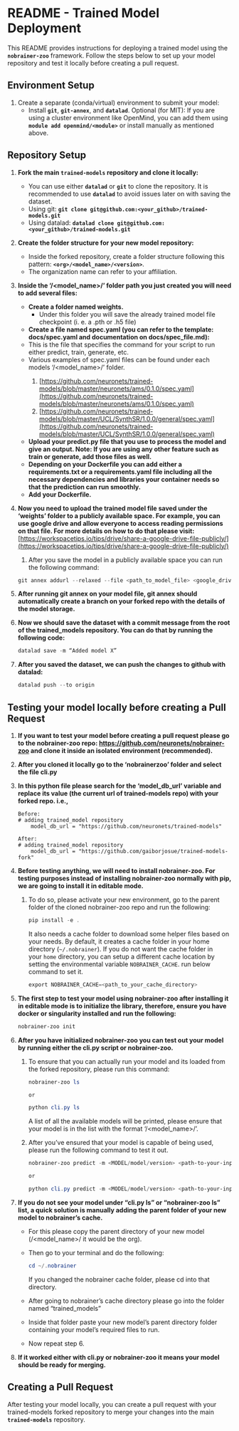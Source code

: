 # **README - Trained Model Deployment**

This README provides instructions for deploying a trained model using the **`nobrainer-zoo`** framework. Follow the steps below to set up your model repository and test it locally before creating a pull request.

## **Environment Setup**

1. Create a separate (conda/virtual) environment to submit your model:
    - Install **`git`**, **`git-annex`**, and **`datalad`**. Optional (for MIT): If you are using a cluster environment like OpenMind, you can add them using **`module add openmind/<module>`** or install manually as mentioned above.

## **Repository Setup**

1. **Fork the main `trained-models` repository and clone it locally:**
    - You can use either **`datalad`** or **`git`** to clone the repository. It is recommended to use **`datalad`** to avoid issues later on with saving the dataset.
    - Using git: **`git clone git@github.com:<your_github>/trained-models.git`**
    - Using datalad: **`datalad clone git@github.com:<your_github>/trained-models.git`**
2. **Create the folder structure for your new model repository:**
    - Inside the forked repository, create a folder structure following this pattern: **`<org>/<model_name>/<version>`**.
    - The organization name can refer to your affiliation.
3. **Inside the ‘<org>/<model_name>/<version>’ folder path you just created you will need to add several files:**
    - **Create a folder named weights.**
        - Under this folder you will save the already trained model file checkpoint (i. e. a .pth or .h5 file)
    - **Create a file named spec.yaml (you can refer to the template: docs/spec.yaml and documentation on docs/spec_file.md):**
    - This is the file that specifies the command for your script to run either predict, train, generate, etc.
    - Various examples of spec.yaml files can be found under each models ‘<org>/<model_name>/<version>’ folder.
        1. [https://github.com/neuronets/trained-models/blob/master/neuronets/ams/0.1.0/spec.yaml](https://github.com/neuronets/trained-models/blob/master/neuronets/ams/0.1.0/spec.yaml)
        2. [https://github.com/neuronets/trained-models/blob/master/UCL/SynthSR/1.0.0/general/spec.yaml](https://github.com/neuronets/trained-models/blob/master/UCL/SynthSR/1.0.0/general/spec.yaml)
    - **Upload your predict.py file that you use to process the model and give an output. Note: If you are using any other feature such as train or generate, add those files as well.**
    - **Depending on your Dockerfile you can add either a requirements.txt or a requirements.yaml file including all the necessary dependencies and libraries your container needs so that the prediction can run smoothly.**
    - **Add your Dockerfile.**
4. **Now you need to upload the trained model file saved under the ‘weights’ folder to a publicly available space. For example, you can use google drive and allow everyone to access reading permissions on that file. For more details on how to do that please visit:** [https://workspacetips.io/tips/drive/share-a-google-drive-file-publicly/](https://workspacetips.io/tips/drive/share-a-google-drive-file-publicly/)
    1. After you save the model in a publicly available space you can run the following command:
    
    ```powershell
    git annex addurl --relaxed --file <path_to_model_file> <google_drive_url>
    ```
    
5. **After running git annex on your model file, git annex should automatically create a branch on your forked repo with the details of the model storage.**
6. **Now we should save the dataset with a commit message from the root of the trained_models repository. You can do that by running the following code:**
    
    ```powershell
    datalad save -m “Added model X”
    ```
    
7. **After you saved the dataset, we can push the changes to github with datalad:**
    
    ```powershell
    datalad push --to origin
    ```
    

## Testing your model locally before creating a Pull Request

1. **If you want to test your model before creating a pull request please go to the nobrainer-zoo repo: https://github.com/neuronets/nobrainer-zoo and clone it inside an isolated environment (recommended).**
2. **After you cloned it locally go to the ‘nobrainerzoo’ folder and select the file cli.py**
3. **In this python file please search for the ‘model_db_url’ variable and replace its value (the current url of trained-models repo) with your forked repo. i.e.,**
    
    ```
    Before:
    # adding trained_model repository
        model_db_url = "https://github.com/neuronets/trained-models"
    
    After:
    # adding trained_model repository
        model_db_url = "https://github.com/gaiborjosue/trained-models-fork"
    ```
    
4. **Before testing anything, we will need to install nobrainer-zoo. For testing purposes instead of installing nobrainer-zoo normally with pip, we are going to install it in editable mode.**
    1. To do so, please activate your new environment, go to the parent folder of the cloned nobrainer-zoo repo and run the following:
        
        ```powershell
        pip install -e .
        ```
        
        It also needs a cache folder to download some helper files based on your needs. By default, it creates a cache folder in your home directory (`~/.nobrainer`). If you do not want the cache folder in your `home` directory, you can setup a different cache location by setting the environmental variable `NOBRAINER_CACHE`. run below command to set it.
        
        ```powershell
        export NOBRAINER_CACHE=<path_to_your_cache_directory>
        ```
        
5. **The first step to test your model using nobrainer-zoo after installing it in editable mode is to initialize the library, therefore, ensure you have docker or singularity installed and run the following:**
    
    ```powershell
    nobrainer-zoo init
    ```
    
6. **After you have initialized nobrainer-zoo you can test out your model by running either the cli.py script or nobrainer-zoo.**
    1. To ensure that you can actually run your model and its loaded from the forked repository, please run this command:
        
        ```powershell
        nobrainer-zoo ls
        
        or
        
        python cli.py ls
        ```
        
        A list of all the available models will be printed, please ensure that your model is in the list with the format ‘<org>/<model_name>/<version>’.
        
    2. After you’ve ensured that your model is capable of being used, please run the following command to test it out.
        
        ```powershell
        nobrainer-zoo predict -m <MODEL/model/version> <path-to-your-input> <path-to-your-output> --container_type <container-docker-or-singularity>
        
        or
        
        python cli.py predict -m <MODEL/model/version> <path-to-your-input> <path-to-your-output> --container_type <container-docker-or-singularity>
        ```
        
    
7. **If you do not see your model under “cli.py ls” or “nobrainer-zoo ls” list, a quick solution is manually adding the parent folder of your new model to nobrainer’s cache.** 
    - For this please copy the parent directory of your new model (<org>/<model_name>/<version> it would be the org).
    - Then go to your terminal and do the following:
        
        ```powershell
        cd ~/.nobrainer
        ```
        
        If you changed the nobrainer cache folder, please cd into that directory.
        
    - After going to nobrainer’s cache directory please go into the folder named “trained_models”
    - Inside that folder paste your new model’s parent directory folder containing your model’s required files to run.
    - Now repeat step 6.
8. **If it worked either with cli.py or nobrainer-zoo it means your model should be ready for merging.**

## **Creating a Pull Request**

After testing your model locally, you can create a pull request with your trained-models forked repository to merge your changes into the main **`trained-models`** repository.
